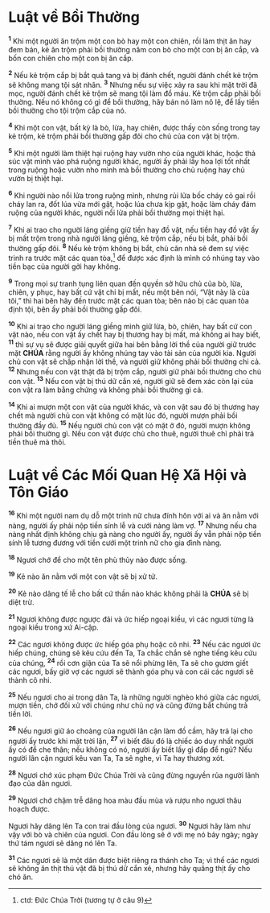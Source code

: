 # Luật về Bồi Thường
<sup><b>1</b></sup> Khi một người ăn trộm một con bò hay một con chiên, rồi làm thịt ăn hay đem bán, kẻ ăn trộm phải bồi thường năm con bò cho một con bị ăn cắp, và bốn con chiên cho một con bị ăn cắp.

<sup><b>2</b></sup> Nếu kẻ trộm cắp bị bắt quả tang và bị đánh chết, người đánh chết kẻ trộm sẽ không mang tội sát nhân. <sup><b>3</b></sup> Nhưng nếu sự việc xảy ra sau khi mặt trời đã mọc, người đánh chết kẻ trộm sẽ mang tội làm đổ máu. Kẻ trộm cắp phải bồi thường. Nếu nó không có gì để bồi thường, hãy bán nó làm nô lệ, để lấy tiền bồi thường cho tội trộm cắp của nó.

<sup><b>4</b></sup> Khi một con vật, bất kỳ là bò, lừa, hay chiên, được thấy còn sống trong tay kẻ trộm, kẻ trộm phải bồi thường gấp đôi cho chủ của con vật bị trộm.

<sup><b>5</b></sup> Khi một người làm thiệt hại ruộng hay vườn nho của người khác, hoặc thả súc vật mình vào phá ruộng người khác, người ấy phải lấy hoa lợi tốt nhất trong ruộng hoặc vườn nho mình mà bồi thường cho chủ ruộng hay chủ vườn bị thiệt hại.

<sup><b>6</b></sup> Khi người nào nổi lửa trong ruộng mình, nhưng rủi lửa bốc cháy cỏ gai rồi cháy lan ra, đốt lúa vừa mới gặt, hoặc lúa chưa kịp gặt, hoặc làm cháy đám ruộng của người khác, người nổi lửa phải bồi thường mọi thiệt hại.

<sup><b>7</b></sup> Khi ai trao cho người láng giềng giữ tiền hay đồ vật, nếu tiền hay đồ vật ấy bị mất trộm trong nhà người láng giềng, kẻ trộm cắp, nếu bị bắt, phải bồi thường gấp đôi. <sup><b>8</b></sup> Nếu kẻ trộm không bị bắt, chủ căn nhà sẽ đem sự việc trình ra trước mặt các quan tòa,[^1-76ab4358-92c4-41c2-90b7-35f12a45af67] để được xác định là mình có nhúng tay vào tiền bạc của người gởi hay không.

<sup><b>9</b></sup> Trong mọi sự tranh tụng liên quan đến quyền sở hữu chủ của bò, lừa, chiên, y phục, hay bất cứ vật chi bị mất, nếu một bên nói, “Vật này là của tôi,” thì hai bên hãy đến trước mặt các quan tòa; bên nào bị các quan tòa định tội, bên ấy phải bồi thường gấp đôi.

<sup><b>10</b></sup> Khi ai trao cho người láng giềng mình giữ lừa, bò, chiên, hay bất cứ con vật nào, nếu con vật ấy chết hay bị thương hay bị mất, mà không ai hay biết, <sup><b>11</b></sup> thì sự vụ sẽ được giải quyết giữa hai bên bằng lời thề của người giữ trước mặt **CHÚA** rằng người ấy không nhúng tay vào tài sản của người kia. Người chủ con vật sẽ chấp nhận lời thề, và người giữ không phải bồi thường chi cả. <sup><b>12</b></sup> Nhưng nếu con vật thật đã bị trộm cắp, người giữ phải bồi thường cho chủ con vật. <sup><b>13</b></sup> Nếu con vật bị thú dữ cắn xé, người giữ sẽ đem xác còn lại của con vật ra làm bằng chứng và không phải bồi thường gì cả.

<sup><b>14</b></sup> Khi ai mượn một con vật của người khác, và con vật sau đó bị thương hay chết mà người chủ con vật không có mặt lúc đó, người mượn phải bồi thường đầy đủ. <sup><b>15</b></sup> Nếu người chủ con vật có mặt ở đó, người mượn không phải bồi thường gì. Nếu con vật được chủ cho thuê, người thuê chỉ phải trả tiền thuê mà thôi.

# Luật về Các Mối Quan Hệ Xã Hội và Tôn Giáo
<sup><b>16</b></sup> Khi một người nam dụ dỗ một trinh nữ chưa đính hôn với ai và ăn nằm với nàng, người ấy phải nộp tiền sính lễ và cưới nàng làm vợ. <sup><b>17</b></sup> Nhưng nếu cha nàng nhất định không chịu gả nàng cho người ấy, người ấy vẫn phải nộp tiền sính lễ tương đương với tiền cưới một trinh nữ cho gia đình nàng.

<sup><b>18</b></sup> Ngươi chớ để cho một tên phù thủy nào được sống.

<sup><b>19</b></sup> Kẻ nào ăn nằm với một con vật sẽ bị xử tử.

<sup><b>20</b></sup> Kẻ nào dâng tế lễ cho bất cứ thần nào khác không phải là **CHÚA** sẽ bị diệt trừ.

<sup><b>21</b></sup> Ngươi không được ngược đãi và ức hiếp ngoại kiều, vì các ngươi từng là ngoại kiều trong xứ Ai-cập.

<sup><b>22</b></sup> Các ngươi không được ức hiếp góa phụ hoặc cô nhi. <sup><b>23</b></sup> Nếu các ngươi ức hiếp chúng, chúng sẽ kêu cứu đến Ta, Ta chắc chắn sẽ nghe tiếng kêu cứu của chúng, <sup><b>24</b></sup> rồi cơn giận của Ta sẽ nổi phừng lên, Ta sẽ cho gươm giết các ngươi, bấy giờ vợ các ngươi sẽ thành góa phụ và con cái các ngươi sẽ thành cô nhi.

<sup><b>25</b></sup> Nếu ngươi cho ai trong dân Ta, là những người nghèo khó giữa các ngươi, mượn tiền, chớ đối xử với chúng như chủ nợ và cũng đừng bắt chúng trả tiền lời.

<sup><b>26</b></sup> Nếu ngươi giữ áo choàng của người lân cận làm đồ cầm, hãy trả lại cho người ấy trước khi mặt trời lặn, <sup><b>27</b></sup> vì biết đâu đó là chiếc áo duy nhất người ấy có để che thân; nếu không có nó, người ấy biết lấy gì đắp để ngủ? Nếu người lân cận ngươi kêu van Ta, Ta sẽ nghe, vì Ta hay thương xót.

<sup><b>28</b></sup> Ngươi chớ xúc phạm Đức Chúa Trời và cũng đừng nguyền rủa người lãnh đạo của dân ngươi.

<sup><b>29</b></sup> Ngươi chớ chậm trễ dâng hoa màu đầu mùa và rượu nho ngươi thâu hoạch được.

Ngươi hãy dâng lên Ta con trai đầu lòng của ngươi. <sup><b>30</b></sup> Ngươi hãy làm như vậy với bò và chiên của ngươi. Con đầu lòng sẽ ở với mẹ nó bảy ngày; ngày thứ tám ngươi sẽ dâng nó lên Ta.

<sup><b>31</b></sup> Các ngươi sẽ là một dân được biệt riêng ra thánh cho Ta; vì thế các ngươi sẽ không ăn thịt thú vật đã bị thú dữ cắn xé, nhưng hãy quăng thịt ấy cho chó ăn.

[^1-76ab4358-92c4-41c2-90b7-35f12a45af67]: ctd: Đức Chúa Trời (tương tự ở câu 9)